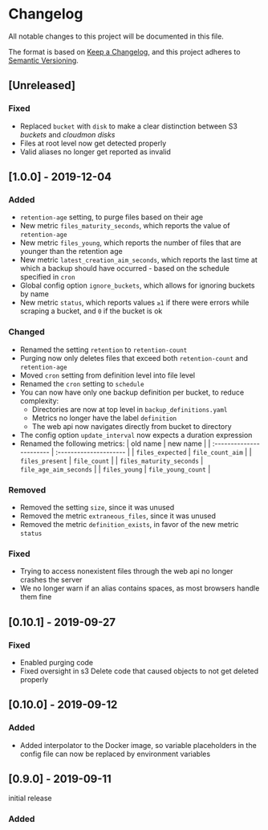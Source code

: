 # Changelog
All notable changes to this project will be documented in this file.

The format is based on [Keep a Changelog](https://keepachangelog.com/en/1.0.0/),
and this project adheres to [Semantic Versioning](https://semver.org/spec/v2.0.0.html).

## [Unreleased]
### Fixed
- Replaced `bucket` with `disk` to make a clear distinction between S3 *buckets* and *cloudmon* *disks*
- Files at root level now get detected properly
- Valid aliases no longer get reported as invalid

## [1.0.0] - 2019-12-04
### Added
- `retention-age` setting, to purge files based on their age
- New metric `files_maturity_seconds`, which reports the value of `retention-age`
- New metric `files_young`, which reports the number of files that are younger than the retention age
- New metric `latest_creation_aim_seconds`, which reports the last time at which a backup should have occurred - based on the schedule specified in `cron`
- Global config option `ignore_buckets`, which allows for ignoring buckets by name
- New metric `status`, which reports values `≥1` if there were errors while scraping a bucket, and `0` if the bucket is ok

### Changed
- Renamed the setting `retention` to `retention-count`
- Purging now only deletes files that exceed both `retention-count` and `retention-age`
- Moved `cron` setting from definition level into file level
- Renamed the `cron` setting to `schedule`
- You can now have only one backup definition per bucket, to reduce complexity:
    - Directories are now at top level in `backup_definitions.yaml`
    - Metrics no longer have the label `definition`
    - The web api now navigates directly from bucket to directory
- The config option `update_interval` now expects a duration expression
- Renamed the following metrics:
    | old name                 | new name               |
    | :----------------------- | :--------------------- |
    | `files_expected`         | `file_count_aim`       |
    | `files_present`          | `file_count`           |
    | `files_maturity_seconds` | `file_age_aim_seconds` |
    | `files_young`            | `file_young_count`     |

### Removed
- Removed the setting `size`, since it was unused
- Removed the metric `extraneous_files`, since it was unused
- Removed the metric `definition_exists`, in favor of the new metric `status`

### Fixed
- Trying to access nonexistent files through the web api no longer crashes the server
- We no longer warn if an alias contains spaces, as most browsers handle them fine

## [0.10.1] - 2019-09-27
### Fixed
- Enabled purging code
- Fixed oversight in s3 Delete code that caused objects to not get deleted properly

## [0.10.0] - 2019-09-12
### Added
- Added interpolator to the Docker image, so variable placeholders in the config file can now be replaced by environment variables

## [0.9.0] - 2019-09-11
initial release
### Added
